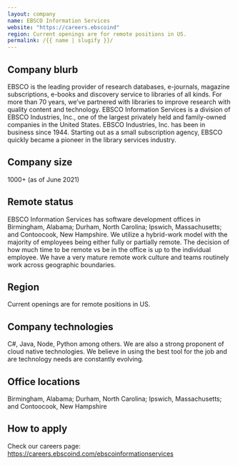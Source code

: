 ```yaml
---
layout: company
name: EBSCO Information Services
website: "https://careers.ebscoind"
region: Current openings are for remote positions in US.
permalink: /{{ name | slugify }}/
---
```


## Company blurb

EBSCO is the leading provider of research databases, e-journals, magazine subscriptions, e-books and discovery service to libraries of all kinds. For more than 70 years, we’ve partnered with libraries to improve research with quality content and technology. EBSCO Information Services is a division of EBSCO Industries, Inc., one of the largest privately held and family-owned companies in the United States. EBSCO Industries, Inc. has been in business since 1944. Starting out as a small subscription agency, EBSCO quickly became a pioneer in the library services industry.

## Company size

1000+ (as of June 2021)

## Remote status

EBSCO Information Services has software development offices in Birmingham, Alabama; Durham, North Carolina; Ipswich, Massachusetts; and Contoocook, New Hampshire.  We utilize a hybrid-work model with the majority of employees being either fully or partially remote. The decision of how much time to be remote vs be in the office is up to the individual employee. We have a very mature remote work culture and teams routinely work across geographic boundaries.

## Region

Current openings are for remote positions in US.

## Company technologies

C#, Java, Node, Python among others. We are also a strong proponent of cloud native technologies. We believe in using the best tool for the job and are technology needs are constantly evolving.

## Office locations

Birmingham, Alabama; Durham, North Carolina; Ipswich, Massachusetts; and Contoocook, New Hampshire

## How to apply

Check our careers page: https://careers.ebscoind.com/ebscoinformationservices